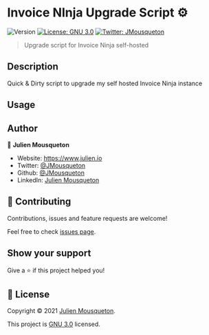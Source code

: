 # Invoice NInja Upgrade Script ⚙️

![Version](https://img.shields.io/badge/version-1.0-blue.svg?cacheSeconds=2592000)
[![License: GNU 3.0](https://img.shields.io/badge/License-GNU%203.0-yellow.svg)](https://github.com/JMousqueton/invoice-ninja-upgrade-script/blob/main/LICENSE)
[![Twitter: JMousqueton](https://img.shields.io/twitter/follow/JMousqueton.svg?style=social)](https://twitter.com/JMousqueton)

> Upgrade script for Invoice Ninja self-hosted

## Description

Quick & Dirty script to upgrade my self hosted Invoice Ninja instance 

## Usage 

## Author

👤 **Julien Mousqueton**

* Website: <https://www.julien.io>
* Twitter: [@JMousqueton](https://twitter.com/JMousqueton)
* Github: [@JMousqueton](https://github.com/JMousqueton)
* LinkedIn: [Julien Mousqueton](https://linkedin.com/in/julienmousqueton)

## 🤝 Contributing

Contributions, issues and feature requests are welcome!

Feel free to check [issues page](https://github.com/JMousqueton/invoice-ninja-upgrade-script/issues).

## Show your support

Give a ⭐️ if this project helped you!

## 📝 License

Copyright © 2021 [Julien Mousqueton](https://github.com/JMousqueton).

This project is [GNU 3.0](https://github.com/JMousqueton/invoice-ninja-upgrade-script/blob/main/LICENSE) licensed.